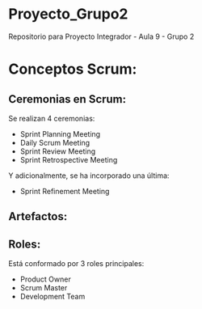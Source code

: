 # Proyecto_Grupo2
Repositorio para Proyecto Integrador - Aula 9 - Grupo 2

# Conceptos Scrum:

## Ceremonias en Scrum:
Se realizan 4 ceremonias:
- Sprint Planning Meeting
- Daily Scrum Meeting
- Sprint Review Meeting
- Sprint Retrospective Meeting

Y adicionalmente, se ha incorporado una última:
- Sprint Refinement Meeting

## Artefactos: 

## Roles:
Está conformado por 3 roles principales: 
- Product Owner 
- Scrum Master  
- Development Team 
